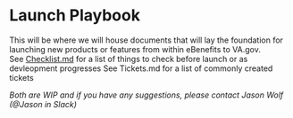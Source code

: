 # Launch Playbook
This will be where we will house documents that will lay the foundation for launching new products or features from within eBenefits to VA.gov.  
See [Checklist.md](https://github.com/department-of-veterans-affairs/va.gov-team/blob/452daf2b84b47994f7bd85d136fed30b31b9dbbe/teams/vsa/teams/ebenefits/launch-playbook/checklist.md) for a list of things to check before launch or as devleopment progresses
See Tickets.md for a list of commonly created tickets

_Both are WIP and if you have any suggestions, please contact Jason Wolf (@Jason in Slack)_
